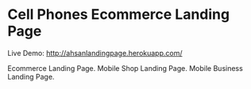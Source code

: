 # Cell Phones Ecommerce Landing Page

Live Demo: http://ahsanlandingpage.herokuapp.com/

Ecommerce Landing Page.
Mobile Shop Landing Page.
Mobile Business Landing Page.
